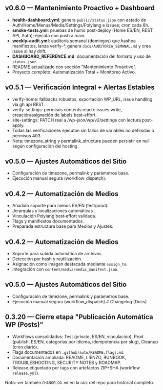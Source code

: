 ## v0.6.0 — Mantenimiento Proactivo + Dashboard
- **health-dashboard.yml**: genera `public/status.json` con estado de Auth/Home/Menus/Media/Settings/Polylang e issues; cron cada 6h.
- **smoke-tests.yml**: pruebas de humo post-deploy (Home ES/EN, REST API, Auth); ejecuta con push a main.
- **weekly-audit.yml**: auditoría semanal (domingos) que hashea manifiestos, lanza verify-*, genera `docs/AUDITORIA_SEMANAL.md` y crea issue si hay drift.
- **DASHBOARD_REFERENCE.md**: documentación del formato y uso de `status.json`.
- README actualizado con sección "Mantenimiento Proactivo".
- Proyecto completo: Automatización Total + Monitoreo Activo.

## v0.5.1 — Verificación Integral + Alertas Estables
- verify-home: fallbacks robustos, exportación WP_URL, issue handling vía gh api REST.
- verify-settings: permisos contents:read e issues:write, creación/asignación de labels best-effort.
- site-settings: PATCH real a /wp-json/wp/v2/settings con lectura post-apply.
- Todas las verificaciones ejecutan sin fallos de variables no definidas o permisos 403.
- Nota: timezone_string y permalink_structure pueden persistir en null según configuración del hosting.

## v0.5.0 — Ajustes Automáticos del Sitio
- Configuración de timezone, permalink y parámetros base.
- Ejecución manual segura (workflow_dispatch).

## v0.4.2 — Automatización de Medios
- Añadido soporte para menús ES/EN (test/prod).
- Jerarquías y localizaciones automáticas.
- Vinculación Polylang best‑effort validada.
- Flags y manifiestos documentados.
- Preparada estructura base para Medios y Ajustes.

## v0.4.2 — Automatización de Medios
- Soporte para subida automática de archivos.
- Detección por hash y reutilización.
- Asignación como imagen destacada mediante `assign_to`.
- Integración con `content/media/media_manifest.json`.

## v0.5.0 — Ajustes Automáticos del Sitio
- Configuración de timezone, permalink y parámetros base.
- Ejecución manual segura (workflow_dispatch).# Changelog (Docs)

## 0.3.20 — Cierre etapa "Publicación Automática WP (Posts)"
- Workflows consolidados: Test (private, ES/EN, vinculación), Prod (publish, ES/EN, categorías por idioma, idempotencia por slug), Cleanup (cron diario).
- Flags documentados en `.github/auto/README.flags.md`.
- Documentación ampliada: README, LIENZO, RUNBOOK, TROUBLESHOOTING, SECURITY NOTES y ROADMAP.
- Release etiquetado por tags con artefactos ZIP+SHA (workflow `release.yml`).

Nota: ver también `CHANGELOG.md` en la raíz del repo para historial completo.
